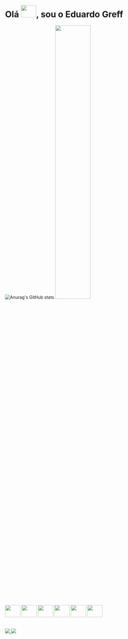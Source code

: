 <h1 align="left">Olá <img  height="40" width="50" src="https://raw.githubusercontent.com/kaueMarques/kaueMarques/master/hi.gif" height="30px">, sou o Eduardo Greff</h1>

 ![Anurag's GitHub stats](https://github-readme-stats.vercel.app/api?username=Greffx&show_icons=true&theme=dracula) 
<img width="48%" height="=120em" src="https://github-readme-stats.vercel.app/api/top-langs/?username=Greffx&layout=compact&langs_count=7&theme=dracula"/>
<div style="display: inline_block"><br>
  <img height="40" width="50" src="https://cdn.jsdelivr.net/gh/devicons/devicon/icons/java/java-original.svg" />
  <img height="40" width="50" src="https://cdn.jsdelivr.net/gh/devicons/devicon/icons/spring/spring-original.svg" />
  <img height="40" width="50" src="https://cdn.jsdelivr.net/gh/devicons/devicon/icons/git/git-original.svg" />
  <img height="40" width="50" src="https://cdn.jsdelivr.net/gh/devicons/devicon/icons/html5/html5-original.svg" />
  <img height="40" width="50" src="https://cdn.jsdelivr.net/gh/devicons/devicon/icons/css3/css3-original.svg" />
  <img height="40" width="50" src="https://cdn.jsdelivr.net/gh/devicons/devicon/icons/c/c-original.svg" />
</div>
<br><br>
 
<div> 
 <a href = "mailto:eduardogreff0@gmail.com"><img src="https://img.shields.io/badge/Gmail-D14836?style=for-the-badge&logo=gmail&logoColor=white" target="_blank">   </a>
  <a href="https://www.linkedin.com/in/eduardo-greff-837a39176/" target="_blank"><img src="https://img.shields.io/badge/LinkedIn-0077B5?style=for-the-badge&logo=linkedin&logoColor=white" target="_blank"> </a> 
</div>
